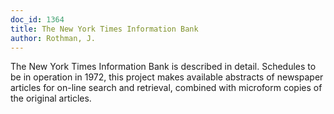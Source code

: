 ```yaml
---
doc_id: 1364
title: The New York Times Information Bank
author: Rothman, J.
---
```


The New York Times Information
Bank is described in detail.  Schedules to
be in operation in 1972, this project
makes available abstracts of newspaper
articles for on-line search and retrieval,
combined with microform copies of the
original articles.